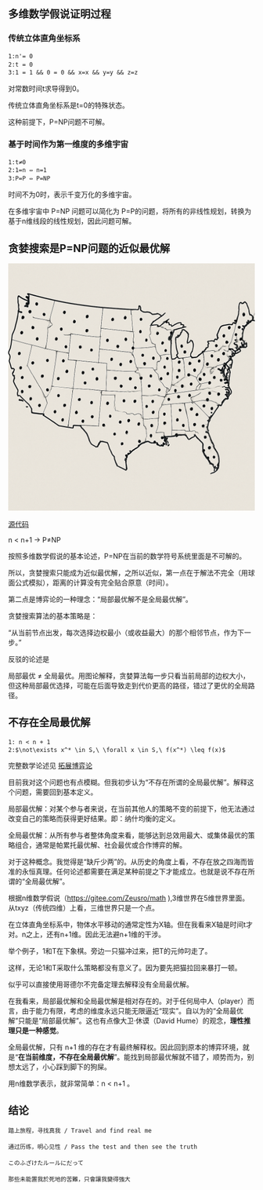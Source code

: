 
## 多维数学假说证明过程

### 传统立体直角坐标系

```txt
1:n'= 0
2:t = 0
3:1 = 1 && 0 = 0 && x=x && y=y && z=z
```

对常数时间t求导得到0。

传统立体直角坐标系是t=0的特殊状态。

这种前提下，P=NP问题不可解。

### 基于时间作为第一维度的多维宇宙

```txt
1:t≠0
2:1=n ⇔ n=1
3:P=P ⇔ P=NP
```

时间不为0时，表示千变万化的多维宇宙。

在多维宇宙中 P=NP 问题可以简化为 P=P的问题，将所有的非线性规划，转换为基于n维线段的线性规划，因此问题可解。

## 贪婪搜索是P=NP问题的近似最优解

![image](/img/USA.png)

[源代码](https://github.com/zeusro/system/tree/main/problems/np)

n < n+1  → P≠NP

按照多维数学假说的基本论述，P=NP在当前的数学符号系统里面是不可解的。

所以，贪婪搜索只能成为近似最优解，之所以近似，第一点在于解法不完全（用球面公式模拟），距离的计算没有完全贴合原意（时间）。

第二点是博弈论的一种理念：“局部最优解不是全局最优解”。

贪婪搜索算法的基本策略是：

“从当前节点出发，每次选择边权最小（或收益最大）的那个相邻节点，作为下一步。”

反驳的论述是

局部最优 ≠ 全局最优。用图论解释，贪婪算法每一步只看当前局部的边权大小，但这种局部最优选择，可能在后面导致走到代价更高的路径，错过了更优的全局路径。

## 不存在全局最优解

```
1: n < n + 1
2:$\not\exists x^* \in S,\ \forall x \in S,\ f(x^*) \leq f(x)$
```

完整数学论述见 [拓展博弈论](https://github.com/zeusro/math/edit/main/game/readme.md)

目前我对这个问题也有点模糊。但我初步认为“不存在所谓的全局最优解”。解释这个问题，需要回到基本定义。

局部最优解：对某个参与者来说，在当前其他人的策略不变的前提下，他无法通过改变自己的策略而获得更好结果。即：纳什均衡的定义。

全局最优解：从所有参与者整体角度来看，能够达到总效用最大、或集体最优的策略组合，通常是帕累托最优解、社会最优或合作博弈的解。

对于这种概念。我觉得是“缺斤少两”的。从历史的角度上看，不存在放之四海而皆准的永恒真理。任何论述都需要在满足某种前提之下才能成立。也就是说不存在所谓的“全局最优解”。

根据n维数学假说（https://gitee.com/Zeusro/math ),3维世界在5维世界里面。从txyz（传统四维）上看，三维世界只是一个点。

在立体直角坐标系中，物体水平移动的通常定性为X轴。但在我看来X轴是时间t才对。n之上，还有n+1维。因此无法避n+1维的干涉。

举个例子，1和T在下象棋。旁边一只猫冲过来，把T的元帅叼走了。

这样，无论1和T采取什么策略都没有意义了。因为要先把猫拉回来暴打一顿。

似乎可以直接使用哥德尔不完备定理去解释没有全局最优解。

在我看来，局部最优解和全局最优解是相对存在的。对于任何局中人（player）而言，由于能力有限，考虑的维度永远只能无限逼近“现实”。自以为的“全局最优解”只能是“局部最优解”。这也有点像大卫·休谟（David Hume）的观念，**理性推理只是一种感觉**。

全局最优解，只有 n+1 维的存在才有最终解释权。因此回到原本的博弈环境，就是“**在当前维度，不存在全局最优解**”。能找到局部最优解就不错了，顺势而为，别想太远了，小心踩到脚下的狗屎。

用n维数学表示，就非常简单：n < n+1 。

## 结论

```TXT
踏上旅程，寻找真我 / Travel and find real me

通过历练，明心见性 / Pass the test and then see the truth

このふざけたルールにだって

那些未能置我於死地的苦難，只會讓我變得強大
```
